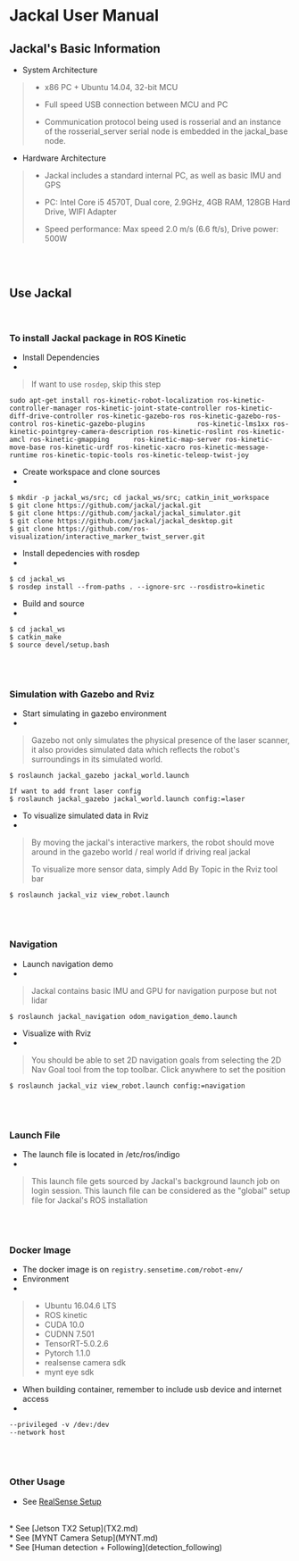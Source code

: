 # Jackal User Manual

## Jackal's Basic Information

- System Architecture
> * x86 PC + Ubuntu 14.04, 32-bit MCU
>
> * Full speed USB connection between MCU and PC
>
> * Communication protocol being used is rosserial and an instance of the rosserial_server serial node is embedded in the jackal_base node.

- Hardware Architecture
> * Jackal includes a standard internal PC, as well as basic IMU and GPS
>
> * PC: Intel Core i5 4570T, Dual core, 2.9GHz, 4GB RAM, 128GB Hard Drive, WIFI Adapter
>
> * Speed performance: Max speed 2.0 m/s (6.6 ft/s), Drive power: 500W 

<br>
<br>

## Use Jackal

<br>

### To install Jackal package in ROS Kinetic

- Install Dependencies
- 
> If want to use `rosdep`, skip this step

```shell
sudo apt-get install ros-kinetic-robot-localization ros-kinetic-controller-manager ros-kinetic-joint-state-controller ros-kinetic-diff-drive-controller ros-kinetic-gazebo-ros ros-kinetic-gazebo-ros-control ros-kinetic-gazebo-plugins             ros-kinetic-lms1xx ros-kinetic-pointgrey-camera-description ros-kinetic-roslint ros-kinetic-amcl ros-kinetic-gmapping      ros-kinetic-map-server ros-kinetic-move-base ros-kinetic-urdf ros-kinetic-xacro ros-kinetic-message-runtime ros-kinetic-topic-tools ros-kinetic-teleop-twist-joy
```
- Create workspace and clone sources
- 
```shell
$ mkdir -p jackal_ws/src; cd jackal_ws/src; catkin_init_workspace
$ git clone https://github.com/jackal/jackal.git
$ git clone https://github.com/jackal/jackal_simulator.git
$ git clone https://github.com/jackal/jackal_desktop.git
$ git clone https://github.com/ros-visualization/interactive_marker_twist_server.git
```
- Install depedencies with rosdep
-
```shell
$ cd jackal_ws
$ rosdep install --from-paths . --ignore-src --rosdistro=kinetic
```

- Build and source 
- 
```shell
$ cd jackal_ws
$ catkin_make
$ source devel/setup.bash
```
<br>
<br>

### Simulation with Gazebo and Rviz

- Start simulating in gazebo environment
- 
> Gazebo not only simulates the physical presence of the laser scanner, it also provides simulated data which reflects the robot's surroundings in its simulated world.

```shell
$ roslaunch jackal_gazebo jackal_world.launch

If want to add front laser config
$ roslaunch jackal_gazebo jackal_world.launch config:=laser 
```

- To visualize simulated data in Rviz
- 
> By moving the jackal's interactive markers, the robot should move around in the gazebo world / real world if driving real jackal
> 
> To visualize more sensor data, simply Add By Topic in the Rviz tool bar

```shell
$ roslaunch jackal_viz view_robot.launch
```
<br>
<br>

### Navigation

- Launch navigation demo
-
> Jackal contains basic IMU and GPU for navigation purpose but not lidar

```shell
$ roslaunch jackal_navigation odom_navigation_demo.launch
```

- Visualize with Rviz
- 
> You should be able to set 2D navigation goals from selecting the 2D Nav Goal tool from the top toolbar. Click anywhere to set the position

```shell
$ roslaunch jackal_viz view_robot.launch config:=navigation
```

<br>
<br>

### Launch File
- The launch file is located in /etc/ros/indigo
- 
> This launch file gets sourced by Jackal's background launch job on login session. This launch file can be considered as the "global" setup file for Jackal's ROS installation

<br>
<br>

### Docker Image
- The docker image is on `registry.sensetime.com/robot-env/`
- Environment
- 
> * Ubuntu 16.04.6 LTS <br>
> * ROS kinetic <br>
> * CUDA 10.0 <br>
> * CUDNN 7.501 <br>
> * TensorRT-5.0.2.6 <br>
> * Pytorch 1.1.0 <br>
> * realsense camera sdk <br>
> * mynt eye sdk <br>

- When building container, remember to include usb device and internet access
- 
```shell
--privileged -v /dev:/dev
--network host 
```

<br>
<br>

### Other Usage
* See [RealSense Setup](RealSense.md)
<br>
* See [Jetson TX2 Setup](TX2.md)
<br> 
* See [MYNT Camera Setup](MYNT.md)
<br>
* See [Human detection + Following](detection_following)



